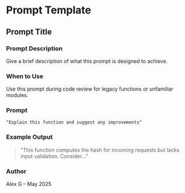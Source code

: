 # Prompt Template

## Prompt Title

### Prompt Description
Give a brief description of what this prompt is designed to achieve.

### When to Use
Use this prompt during code review for legacy functions or unfamiliar modules.

### Prompt
```text
"Explain this function and suggest any improvements"
```

### Example Output
> "This function computes the hash for incoming requests but lacks input validation. Consider..."

### Author
Alex G – May 2025